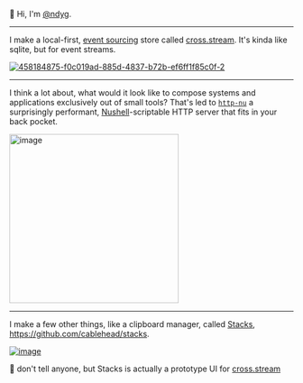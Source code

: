 👋 Hi, I'm [@ndyg](https://ndyg.ca).

---

I make a local-first, [event sourcing](https://martinfowler.com/eaaDev/EventSourcing.html) store called [cross.stream](https://cablehead.github.io/xs/). It's kinda like sqlite, but for event streams.

[![458184875-f0c019ad-885d-4837-b72b-ef6ff1f85c0f-2](https://github.com/user-attachments/assets/9f115226-7225-49f0-882e-1604e0478e2f)](https://cablehead.github.io/xs/)

---

I think a lot about, what would it look like to compose systems and applications exclusively out of small tools? That's led to [`http-nu`](https://github.com/cablehead/http-nu) a surprisingly performant, [Nushell](https://www.nushell.sh)-scriptable HTTP server that fits in your back pocket.

[<img height="300" alt="image" src="https://github.com/user-attachments/assets/8f0e47fd-fa35-49da-ae0b-44a0b7a44e6d" />](https://github.com/cablehead/http-nu)

---

I make a few other things, like a clipboard manager, called
[Stacks](https://stacks.cross.stream), https://github.com/cablehead/stacks.

[![image](https://github.com/user-attachments/assets/f69cf280-adb3-4568-b6ae-3b0eb5c99092)](https://stacks.cross.stream)

🤫 don't tell anyone, but Stacks is actually a prototype UI for [cross.stream](https://www.cross.stream)
